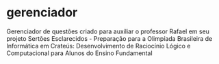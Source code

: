 # gerenciador
Gerenciador de questões criado para auxiliar o professor Rafael em seu projeto Sertões Esclarecidos - Preparação para a Olimpíada Brasileira de Informática em Crateús: Desenvolvimento de Raciocínio Lógico e Computacional para Alunos do Ensino Fundamental
